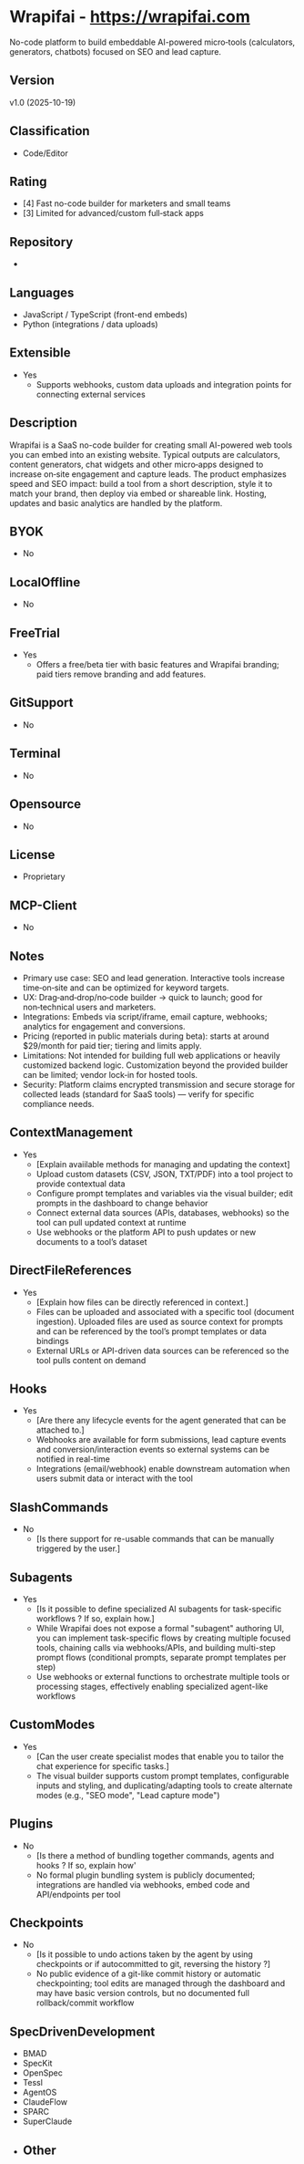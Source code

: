 # Wrapifai - https://wrapifai.com
No-code platform to build embeddable AI-powered micro‑tools (calculators, generators, chatbots) focused on SEO and lead capture.

## Version
v1.0 (2025-10-19)

## Classification 
- Code/Editor

## Rating
- [4] Fast no-code builder for marketers and small teams
- [3] Limited for advanced/custom full‑stack apps
  
## Repository
- 
  
## Languages
- JavaScript / TypeScript (front-end embeds)
- Python (integrations / data uploads)

## Extensible
- Yes
  - Supports webhooks, custom data uploads and integration points for connecting external services

## Description
Wrapifai is a SaaS no-code builder for creating small AI-powered web tools you can embed into an existing website. Typical outputs are calculators, content generators, chat widgets and other micro‑apps designed to increase on‑site engagement and capture leads. The product emphasizes speed and SEO impact: build a tool from a short description, style it to match your brand, then deploy via embed or shareable link. Hosting, updates and basic analytics are handled by the platform.

## BYOK
- No

## LocalOffline
- No

## FreeTrial
- Yes
  - Offers a free/beta tier with basic features and Wrapifai branding; paid tiers remove branding and add features.

## GitSupport
- No

## Terminal
- No

## Opensource
- No

## License
- Proprietary

## MCP-Client
- No

## Notes
- Primary use case: SEO and lead generation. Interactive tools increase time‑on‑site and can be optimized for keyword targets.
- UX: Drag‑and‑drop/no‑code builder → quick to launch; good for non‑technical users and marketers.
- Integrations: Embeds via script/iframe, email capture, webhooks; analytics for engagement and conversions.
- Pricing (reported in public materials during beta): starts at around $29/month for paid tier; tiering and limits apply.
- Limitations: Not intended for building full web applications or heavily customized backend logic. Customization beyond the provided builder can be limited; vendor lock‑in for hosted tools.
- Security: Platform claims encrypted transmission and secure storage for collected leads (standard for SaaS tools) — verify for specific compliance needs.


## ContextManagement
- Yes
  - [Explain avaiilable methods for managing and updating the context]
  - Upload custom datasets (CSV, JSON, TXT/PDF) into a tool project to provide contextual data
  - Configure prompt templates and variables via the visual builder; edit prompts in the dashboard to change behavior
  - Connect external data sources (APIs, databases, webhooks) so the tool can pull updated context at runtime
  - Use webhooks or the platform API to push updates or new documents to a tool’s dataset

## DirectFileReferences
- Yes
  - [Explain how files can be directly referenced in context.]
  - Files can be uploaded and associated with a specific tool (document ingestion). Uploaded files are used as source context for prompts and can be referenced by the tool’s prompt templates or data bindings
  - External URLs or API-driven data sources can be referenced so the tool pulls content on demand

## Hooks
- Yes
  - [Are there any lifecycle events for the agent generated that can be attached to.]
  - Webhooks are available for form submissions, lead capture events and conversion/interaction events so external systems can be notified in real-time
  - Integrations (email/webhook) enable downstream automation when users submit data or interact with the tool

## SlashCommands
- No
  - [Is there support for re-usable commands that can be manually triggered by the user.]

## Subagents
- Yes
  - [Is it possible to define specialized AI subagents for task-specific workflows ? If so, explain how.]
  - While Wrapifai does not expose a formal "subagent" authoring UI, you can implement task-specific flows by creating multiple focused tools, chaining calls via webhooks/APIs, and building multi-step prompt flows (conditional prompts, separate prompt templates per step)
  - Use webhooks or external functions to orchestrate multiple tools or processing stages, effectively enabling specialized agent-like workflows

## CustomModes
- Yes
  - [Can the user create specialist modes that enable you to tailor the chat experience for specific tasks.]
  - The visual builder supports custom prompt templates, configurable inputs and styling, and duplicating/adapting tools to create alternate modes (e.g., "SEO mode", "Lead capture mode")

## Plugins
- No
  - [Is there a method of bundling together commands, agents and hooks ? If so, explain how'
  - No formal plugin bundling system is publicly documented; integrations are handled via webhooks, embed code and API/endpoints per tool

## Checkpoints
- No
  - [Is it possible to undo actions taken by the agent by using checkpoints or if autocommitted to git, reversing the history ?]
  - No public evidence of a git-like commit history or automatic checkpointing; tool edits are managed through the dashboard and may have basic version controls, but no documented full rollback/commit workflow

## SpecDrivenDevelopment
- BMAD
- SpecKit
- OpenSpec
- Tessl
- AgentOS
- ClaudeFlow
- SPARC
- SuperClaude
- Other
  - 

